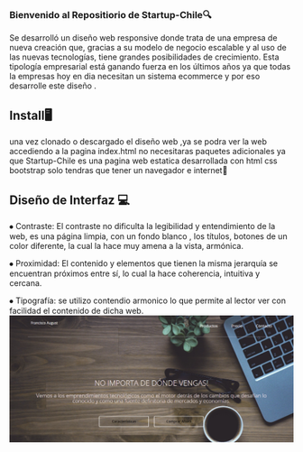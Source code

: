 ### Bienvenido al Repositiorio de Startup-Chile🔍
Se desarrolló un diseño web responsive donde trata de una empresa de nueva creación que, gracias a su modelo de negocio escalable y al uso de las nuevas tecnologías, tiene grandes posibilidades de crecimiento. Esta tipología empresarial está ganando fuerza en los últimos años ya que todas la empresas hoy en dia necesitan un sistema ecommerce y por eso desarrolle este diseño .

## Install🖥
una vez clonado o descargado el diseño web ,ya se podra ver la web accediendo a la pagina index.html no necesitaras paquetes adicionales ya que Startup-Chile es una pagina  web estatica  desarrollada con html css bootstrap solo tendras que tener un navegador e internet💎
## Diseño de Interfaz 💻
⦁ Contraste: El contraste no dificulta la legibilidad y entendimiento de la  web, es una página limpia, con un fondo blanco , los títulos, botones de un color diferente, la cual la hace muy amena a la vista, armónica.

⦁ Proximidad: El contenido y elementos que tienen la misma jerarquía se encuentran próximos entre sí, lo cual la hace coherencia, intuitiva y cercana.

⦁ Tipografía: se utilizo contendio armonico lo que permite al lector ver con facilidad el contenido de dicha web.
![Startup](https://raw.githubusercontent.com/fagust1992/cv/main/img/proyecto5.png "Startup")
